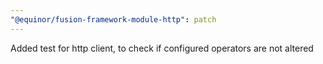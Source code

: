 ```yaml
---
"@equinor/fusion-framework-module-http": patch
---
```


Added test for http client, to check if configured operators are not altered
